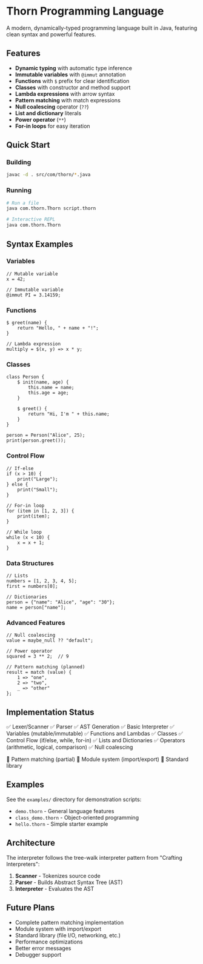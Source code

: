 # Thorn Programming Language

A modern, dynamically-typed programming language built in Java, featuring clean syntax and powerful features.

## Features

- **Dynamic typing** with automatic type inference
- **Immutable variables** with `@immut` annotation
- **Functions** with `$` prefix for clear identification
- **Classes** with constructor and method support
- **Lambda expressions** with arrow syntax
- **Pattern matching** with match expressions
- **Null coalescing** operator (`??`)
- **List and dictionary** literals
- **Power operator** (`**`)
- **For-in loops** for easy iteration

## Quick Start

### Building
```bash
javac -d . src/com/thorn/*.java
```

### Running
```bash
# Run a file
java com.thorn.Thorn script.thorn

# Interactive REPL
java com.thorn.Thorn
```

## Syntax Examples

### Variables
```thorn
// Mutable variable
x = 42;

// Immutable variable
@immut PI = 3.14159;
```

### Functions
```thorn
$ greet(name) {
    return "Hello, " + name + "!";
}

// Lambda expression
multiply = $(x, y) => x * y;
```

### Classes
```thorn
class Person {
    $ init(name, age) {
        this.name = name;
        this.age = age;
    }
    
    $ greet() {
        return "Hi, I'm " + this.name;
    }
}

person = Person("Alice", 25);
print(person.greet());
```

### Control Flow
```thorn
// If-else
if (x > 10) {
    print("Large");
} else {
    print("Small");
}

// For-in loop
for (item in [1, 2, 3]) {
    print(item);
}

// While loop
while (x < 10) {
    x = x + 1;
}
```

### Data Structures
```thorn
// Lists
numbers = [1, 2, 3, 4, 5];
first = numbers[0];

// Dictionaries
person = {"name": "Alice", "age": "30"};
name = person["name"];
```

### Advanced Features
```thorn
// Null coalescing
value = maybe_null ?? "default";

// Power operator
squared = 3 ** 2;  // 9

// Pattern matching (planned)
result = match (value) {
    1 => "one",
    2 => "two",
    _ => "other"
};
```

## Implementation Status

✅ Lexer/Scanner
✅ Parser
✅ AST Generation
✅ Basic Interpreter
✅ Variables (mutable/immutable)
✅ Functions and Lambdas
✅ Classes
✅ Control Flow (if/else, while, for-in)
✅ Lists and Dictionaries
✅ Operators (arithmetic, logical, comparison)
✅ Null coalescing

🚧 Pattern matching (partial)
🚧 Module system (import/export)
🚧 Standard library

## Examples

See the `examples/` directory for demonstration scripts:
- `demo.thorn` - General language features
- `class_demo.thorn` - Object-oriented programming
- `hello.thorn` - Simple starter example

## Architecture

The interpreter follows the tree-walk interpreter pattern from "Crafting Interpreters":

1. **Scanner** - Tokenizes source code
2. **Parser** - Builds Abstract Syntax Tree (AST)
3. **Interpreter** - Evaluates the AST

## Future Plans

- Complete pattern matching implementation
- Module system with import/export
- Standard library (file I/O, networking, etc.)
- Performance optimizations
- Better error messages
- Debugger support